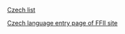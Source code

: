 [Czech list](http://lists.ffii.org/mailman/listinfo/cz-parl/ "wikilink")

[Czech language entry page of FFII
site](http://www.ffii.org/index.cs.html "wikilink")
